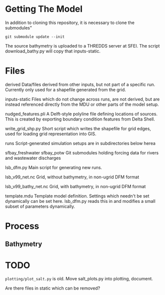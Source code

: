 # Getting The Model

In addition to cloning this repository, it is necessary to clone the submodules"

 ``git submodule update --init``
 
The source bathymetry is uploaded to a THREDDS server at SFEI.  The script
download_bathy.py will copy that inputs-static.

# Files

derived
  Data/files derived from other inputs, but not part of a specific run.
  Currently only used for a shapefile generated from the grid.
  
inputs-static
  Files which do not change across runs, are not derived, but are instead
  referenced directly from the MDU or other parts of the model setup.
  
nudged_features.pli
  A Delft-style polyline file defining locations of sources.  This is created
  by exporting boundary condition features from Delta Shell.
  
write_grid_shp.py
  Short script which writes the shapefile for grid edges, used for loading
  grid representation into GIS.
  
runs
  Script-generated simulation setups are in subdirectories below herea
  
sfbay_freshwater
sfbay_potw
  Git submodules holding forcing data for rivers and wastewater discharges
  
lsb_dfm.py
  Main script for generating new runs.
  
lsb_v99_net.nc
  Grid, without bathymetry, in non-ugrid DFM format

lsb_v99_bathy_net.nc
  Grid, with bathymetry, in non-ugrid DFM format
  
template.mdu
  Template model definition.  Settings which needn't be set dynamically can
  be set here.  lsb_dfm.py reads this in and modifies a small subset of
  parameters dynamically.
  
# Process

## Bathymetry


# TODO

``plotting/plot_salt.py`` is old.  Move salt_plots.py into plotting, document.

Are there files in static which can be removed?
